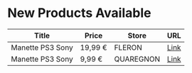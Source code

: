 # New Products Available

| Title | Price | Store | URL |
|---|---|---|---|
| Manette PS3 Sony | 19,99 € | FLERON | [Link](https://www.cashconverters.be/fr/accessoires-jeux-video/853511-manette-ps3-sony.html) |
| Manette PS3 Sony | 9,99 € | QUAREGNON | [Link](https://www.cashconverters.be/fr/accessoires-jeux-video/853170-manette-ps3-sony.html) |
